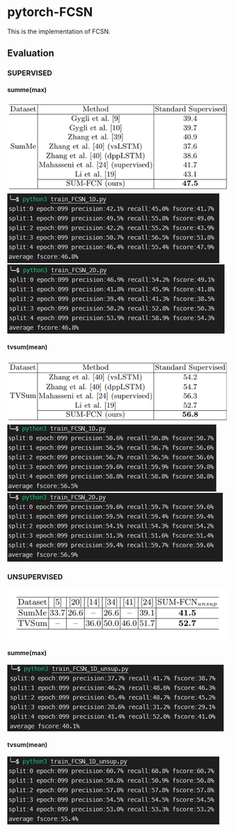 # pytorch-FCSN
This is the implementation of FCSN.

## Evaluation
### SUPERVISED
#### summe(max)
![](imgs/FCSN_paper_sup_summe.PNG)
![](imgs/FCSN_1D_sup_summe_eval_max_5split_100epoch.PNG)
![](imgs/FCSN_2D_sup_summe_eval_max_5split_100epoch.PNG)

#### tvsum(mean)
![](imgs/FCSN_paper_sup_tvsum.PNG)
![](imgs/FCSN_1D_sup_tvsum_eval_mean_5split_100epoch.PNG)
![](imgs/FCSN_2D_sup_tvsum_eval_mean_5split_100epoch.PNG)


### UNSUPERVISED
![](imgs/FCSN_paper_unsup_summe_tvsum.PNG)

#### summe(max)
![](imgs/FCSN_1D_unsup_summe_eval_max_5split_100epoch.PNG)

#### tvsum(mean)
![](imgs/FCSN_1D_unsup_tvsum_eval_mean_5split_100epoch.PNG)